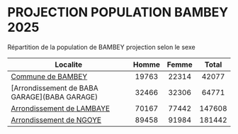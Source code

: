 # PROJECTION POPULATION BAMBEY 2025
	
Répartition de la population de BAMBEY projection selon le sexe
	
| Localite  | Homme | Femme | Total |
| --------- |:-----:|:-----:|:-----:|
| [Commune de BAMBEY](BAMBEY) | 19763 | 22314 | 42077 |
| [Arrondissement de BABA GARAGE](BABA GARAGE) | 32466 | 32306 | 64771 |
| [Arrondissement de LAMBAYE](LAMBAYE) | 70167 | 77442 | 147608 |
| [Arrondissement de NGOYE](NGOYE) | 89458 | 91984 | 181442 |
